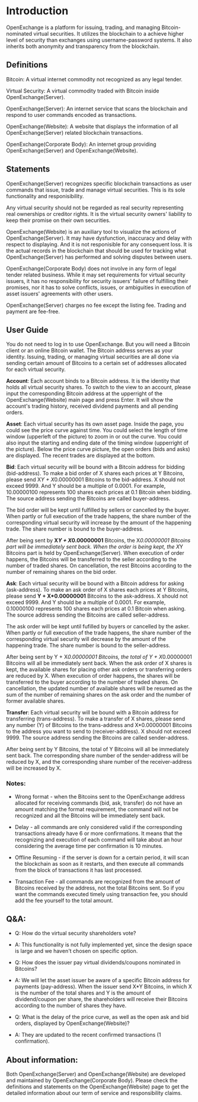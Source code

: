 # Introduction

OpenExchange is a platform for issuing, trading, and managing Bitcoin-nominated virtual securities. It utilizes the blockchain to a achieve higher level of security than exchanges using username-password systems. It also inherits both anonymity and transparency from the blockchain.

## Definitions

Bitcoin: A virtual internet commodity not recognized as any legal tender.

Virtual Security: A virtual commodity traded with Bitcoin inside OpenExchange(Server).

OpenExchange(Server): An internet service that scans the blockchain and respond to user commands encoded as transactions.

OpenExchange(Website): A website that displays the information of all OpenExchange(Server) related blockchain transactions.

OpenExchange(Corporate Body): An internet group providing OpenExchange(Server) and OpenExchange(Website).

## Statements

OpenExchange(Server) recognizes specific blockchain transactions as user commands that issue, trade and manage virtual securities. This is its sole functionality and responisibility. 

Any virtual security should not be regarded as real security representing real ownerships or creditor rights. It is the virtual security owners' liability to keep their promise on their own securities.

OpenExchange(Website) is an auxiliary tool to visualize the actions of OpenExchange(Server). It may have dysfunction, inaccuracy and delay with respect to displaying. And it is not responisible for any consequent loss. It is the actual records in the blockchain that should be used for tracking what OpenExchange(Server) has performed and solving disputes between users. 

OpenExchange(Corporate Body) does not involve in any form of legal tender related business. While it may set requirements for virtual security issuers, it has no responsibility for security issuers' failure of fulfilling their promises, nor it has to solve conflicts, issues, or ambiguities in execution of asset issuers' agreements with other users.

OpenExchange(Server) charges no fee except the listing fee. Trading and payment are fee-free.

## User Guide

You do not need to log in to use OpenExchange. But you will need a Bitcoin client or an online Bitcoin wallet. The Bitcoin address serves as your identity. Issuing, trading, or managing virtual securities are all done via sending certain amount of Bitcoins to a certain set of addresses allocated for each virtual security.

**Account**: Each account binds to a Bitcoin address. It is the identity that holds all virtual security shares. To switch to the view to an account, please input the corresponding Bitcoin address at the upperright of the OpenExchange(Website) main page and press Enter. It will show the account's trading history, received dividend payments and all pending orders.

**Asset**: Each virtual security has its own asset page. Inside the page, you could see the price curve against time. You could select the length of time window (upperleft of the picture) to zoom in or out the curve. You could also input the starting and ending date of the timing window (upperright of the picture). Below the price curve picture, the open orders (bids and asks) are displayed. The recent trades are displayed at the bottom.

**Bid**: Each virtual security will be bound with a Bitcoin address for bidding (bid-address). To make a bid order of X shares each prices at Y Bitcoins, please send X*Y + X*0.00000001 Bitcoins to the bid-address. X should not exceed 9999. And Y should be a multiple of 0.0001. For example, 10.00000100 represents 100 shares each prices at 0.1 Bitcoin when bidding. The source address sending the Bitcoins are called buyer-address.

The bid order will be kept until fulfilled by sellers or cancelled by the buyer. When partly or full execution of the trade happens, the share number of the corresponding virtual security will increase by the amount of the happening trade. The share number is bound to the buyer-address.

After being sent by **X*Y + X*0.00000001** Bitcoins, the X*0.00000001 Bitcoins part will be immediately sent back. When the order is being kept, the X*Y Bitcoins part is held by OpenExchange(Server). When execution of order happens, the Bitcoins will be transferred to the seller according to the number of traded shares. On cancellation, the rest Bitcoins according to the number of remaining shares on the bid order.

**Ask**: Each virtual security will be bound with a Bitcoin address for asking (ask-address). To make an ask order of X shares each prices at Y Bitcoins, please send **Y + X*0.00000001** Bitcoins to the ask-address. X should not exceed 9999. And Y should be a multiple of 0.0001. For example, 0.10000100 represents 100 shares each prices at 0.1 Bitcoin when asking. The source address sending the Bitcoins are called seller-address.

The ask order will be kept until fufilled by buyers or cancelled by the asker. When partly or full execution of the trade happens, the share number of the corresponding virtual security will decrease by the amount of the happening trade. The share number is bound to the seller-address.

After being sent by Y + X*0.00000001 Bitcoins, the total of Y + X*0.00000001 Bitcoins will all be immediately sent back. When the ask order of X shares is kept, the available shares for placing other ask orders or transferring orders are reduced by X. When execution of order happens, the shares will be transferred to the buyer according to the number of traded shares. On cancellation, the updated number of available shares will be resumed as the sum of the number of remaining shares on the ask order and the number of former available shares.

**Transfer**: Each virtual security will be bound with a Bitcoin address for transferring (trans-address). To make a transfer of X shares, please send any number (Y) of Bitcoins to the trans-address and X*0.00000001 Bitcoins to the address you want to send to (receiver-address). X should not exceed 9999. The source address sending the Bitcoins are called sender-address. 

After being sent by Y Bitcoins, the total of Y Bitcoins will all be immediately sent back. The corresponding share number of the sender-address will be reduced by X, and the corresponding share number of the receiver-address will be increased by X.

### Notes:

* Wrong format - when the Bitcoins sent to the OpenExchange address allocated for receiving commands (bid, ask, transfer) do not have an amount matching the format requirement, the command will not be recognized and all the Bitcoins will be immediately sent back.

* Delay - all commands are only considered valid if the corresponding transactions already have 6 or more confirmations. It means that the recognizing and execution of each command will take about an hour considering the average time per confirmation is 10 minutes.

* Offline Resuming - if the server is down for a certain period, it will scan the blockchain as soon as it restarts, and then execute all commands from the block of transactions it has last processed.

* Transaction Fee - all commands are recognized from the amount of Bitcoins received by the address, not the total Bitcoins sent. So if you want the commands executed timely using transaction fee, you should add the fee yourself to the total amount.

## Q&A:

* Q: How do the virtual security shareholders vote?
* A: This functionality is not fully implemented yet, since the design space is large and we haven't chosen on specific option.

* Q: How does the issuer pay virtual dividends/coupons nominated in Bitcoins?
* A: We will let the asset issuer be aware of a specific Bitcoin address for payments (pay-address). When the issuer send X*Y Bitcoins, in which X is the number of the total shares and Y is the amount of dividend/coupon per share, the shareholders will receive their Bitcoins according to the number of shares they have.

* Q: What is the delay of the price curve, as well as the open ask and bid orders, displayed by OpenExchange(Website)?
* A: They are updated to the recent confirmed transactions (1 confirmation).

## About information:

Both OpenExchange(Server) and OpenExchange(Website) are developed and maintained by OpenExchange(Corporate Body). Please check the definitions and statements on the OpenExchange(Website) page to get the detailed information about our term of service and responsibility claims.
